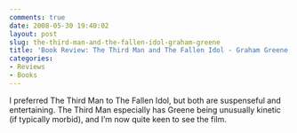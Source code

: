 ```yaml
---
comments: true
date: 2008-05-30 19:40:02
layout: post
slug: the-third-man-and-the-fallen-idol-graham-greene
title: 'Book Review: The Third Man and The Fallen Idol - Graham Greene'
categories:
- Reviews
- Books
---
```


I preferred The Third Man to The Fallen Idol, but both are suspenseful and entertaining. The Third Man especially has Greene being unusually kinetic (if typically morbid), and I’m now quite keen to see the film.
